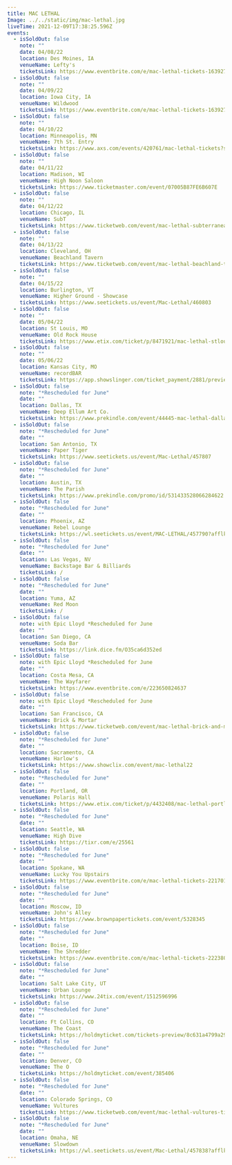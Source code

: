 ```yaml
---
title: MAC LETHAL
Image: ../../static/img/mac-lethal.jpg
liveTime: 2021-12-09T17:38:25.596Z
events:
  - isSoldOut: false
    note: ""
    date: 04/08/22
    location: Des Moines, IA
    venueName: Lefty's
    ticketsLink: https://www.eventbrite.com/e/mac-lethal-tickets-163927717215
  - isSoldOut: false
    note: ""
    date: 04/09/22
    location: Iowa City, IA
    venueName: Wildwood
    ticketsLink: https://www.eventbrite.com/e/mac-lethal-tickets-163927330057
  - isSoldOut: false
    note: ""
    date: 04/10/22
    location: Minneapolis, MN
    venueName: 7th St. Entry
    ticketsLink: https://www.axs.com/events/420761/mac-lethal-tickets?skin=firstavenue
  - isSoldOut: false
    note: ""
    date: 04/11/22
    location: Madison, WI
    venueName: High Noon Saloon
    ticketsLink: https://www.ticketmaster.com/event/07005B87FE6B607E
  - isSoldOut: false
    note: ""
    date: 04/12/22
    location: Chicago, IL
    venueName: SubT
    ticketsLink: https://www.ticketweb.com/event/mac-lethal-subterranean-tickets/11605455?pl=kickstand
  - isSoldOut: false
    note: ""
    date: 04/13/22
    location: Cleveland, OH
    venueName: Beachland Tavern
    ticketsLink: https://www.ticketweb.com/event/mac-lethal-beachland-tavern-tickets/11606525?pl=beachland
  - isSoldOut: false
    note: ""
    date: 04/15/22
    location: Burlington, VT
    venueName: Higher Ground - Showcase
    ticketsLink: https://www.seetickets.us/event/Mac-Lethal/460803
  - isSoldOut: false
    note: ""
    date: 05/04/22
    location: St Louis, MO
    venueName: Old Rock House
    ticketsLink: https://www.etix.com/ticket/p/8471921/mac-lethal-stlouis-red-flag-mjp
  - isSoldOut: false
    note: ""
    date: 05/06/22
    location: Kansas City, MO
    venueName: recordBAR
    ticketsLink: https://app.showslinger.com/ticket_payment/2881/preview_ticket
  - isSoldOut: false
    note: "*Rescheduled for June"
    date: ""
    location: Dallas, TX
    venueName: Deep Ellum Art Co.
    ticketsLink: https://www.prekindle.com/event/44445-mac-lethal-dallas
  - isSoldOut: false
    note: "*Rescheduled for June"
    date: ""
    location: San Antonio, TX
    venueName: Paper Tiger
    ticketsLink: https://www.seetickets.us/event/Mac-Lethal/457807
  - isSoldOut: false
    note: "*Rescheduled for June"
    date: ""
    location: Austin, TX
    venueName: The Parish
    ticketsLink: https://www.prekindle.com/promo/id/531433528066284622
  - isSoldOut: false
    note: "*Rescheduled for June"
    date: ""
    location: Phoenix, AZ
    venueName: Rebel Lounge
    ticketsLink: https://wl.seetickets.us/event/MAC-LETHAL/457790?afflky=TheRebelLounge
  - isSoldOut: false
    note: "*Rescheduled for June"
    date: ""
    location: Las Vegas, NV
    venueName: Backstage Bar & Billiards
    ticketsLink: /
  - isSoldOut: false
    note: "*Rescheduled for June"
    date: ""
    location: Yuma, AZ
    venueName: Red Moon
    ticketsLink: /
  - isSoldOut: false
    note: with Epic Lloyd *Rescheduled for June
    date: ""
    location: San Diego, CA
    venueName: Soda Bar
    ticketsLink: https://link.dice.fm/O35ca6d352ed
  - isSoldOut: false
    note: with Epic Lloyd *Rescheduled for June
    date: ""
    location: Costa Mesa, CA
    venueName: The Wayfarer
    ticketsLink: https://www.eventbrite.com/e/223650824637
  - isSoldOut: false
    note: with Epic Lloyd *Rescheduled for June
    date: ""
    location: San Francisco, CA
    venueName: Brick & Mortar
    ticketsLink: https://www.ticketweb.com/event/mac-lethal-brick-and-mortar-music-hall-tickets/11622775
  - isSoldOut: false
    note: "*Rescheduled for June"
    date: ""
    location: Sacramento, CA
    venueName: Harlow's
    ticketsLink: https://www.showclix.com/event/mac-lethal22
  - isSoldOut: false
    note: "*Rescheduled for June"
    date: ""
    location: Portland, OR
    venueName: Polaris Hall
    ticketsLink: https://www.etix.com/ticket/p/4432408/mac-lethal-portland-polaris-hall
  - isSoldOut: false
    note: "*Rescheduled for June"
    date: ""
    location: Seattle, WA
    venueName: High Dive
    ticketsLink: https://tixr.com/e/25561
  - isSoldOut: false
    note: "*Rescheduled for June"
    date: ""
    location: Spokane, WA
    venueName: Lucky You Upstairs
    ticketsLink: https://www.eventbrite.com/e/mac-lethal-tickets-221701785007
  - isSoldOut: false
    note: "*Rescheduled for June"
    date: ""
    location: Moscow, ID
    venueName: John's Alley
    ticketsLink: https://www.brownpapertickets.com/event/5328345
  - isSoldOut: false
    note: "*Rescheduled for June"
    date: ""
    location: Boise, ID
    venueName: The Shredder
    ticketsLink: https://www.eventbrite.com/e/mac-lethal-tickets-222380053727
  - isSoldOut: false
    note: "*Rescheduled for June"
    date: ""
    location: Salt Lake City, UT
    venueName: Urban Lounge
    ticketsLink: https://www.24tix.com/event/1512596996
  - isSoldOut: false
    note: "*Rescheduled for June"
    date: ""
    location: Ft Collins, CO
    venueName: The Coast
    ticketsLink: https://holdmyticket.com/tickets-preview/8c631a4799a29eb2969ed51cada4a56f
  - isSoldOut: false
    note: "*Rescheduled for June"
    date: ""
    location: Denver, CO
    venueName: The O
    ticketsLink: https://holdmyticket.com/event/385406
  - isSoldOut: false
    note: "*Rescheduled for June"
    date: ""
    location: Colorado Springs, CO
    venueName: Vultures
    ticketsLink: https://www.ticketweb.com/event/mac-lethal-vultures-tickets/11597625
  - isSoldOut: false
    note: "*Rescheduled for June"
    date: ""
    location: Omaha, NE
    venueName: Slowdown
    ticketsLink: https://wl.seetickets.us/event/Mac-Lethal/457838?afflky=Slowdown
---
```

